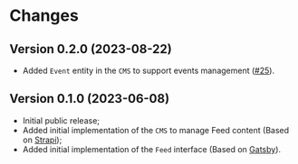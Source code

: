 # Changes

## Version 0.2.0 (2023-08-22)

- Added `Event` entity in the `CMS` to support events management ([#25](https://github.com/geo-knowledge-hub/geo-knowledge-hub-feed/issues/25)).

## Version 0.1.0 (2023-06-08)

- Initial public release;
- Added initial implementation of the `CMS` to manage Feed content (Based on [Strapi](https://strapi.io/));
- Added initial implementation of the `Feed` interface (Based on [Gatsby](https://www.gatsbyjs.com/)).
